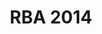 ---
layout: post
title: RBA 2014
categories: results
link: /pdf/results/2014-Vysledky.pdf
front_img: /img/galleries/2014.jpg
---